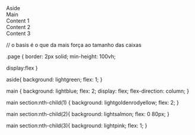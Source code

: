 <div class="page">
    <aside>Aside</aside>
    <main>
        Main
            <section>Content 1</section>
            <section>Content 2</section>
            <section>Content 3</section>  
    </main>
</div>

// o basis é o que da mais força ao tamanho das caixas

.page {
  border: 2px solid;
  min-height: 100vh;
  
  display:flex
}

aside{
  background: lightgreen;
  flex: 1;
}

main {
  background: lightblue;
  flex: 2;
  display: flex;
  flex-direction: column;
}

main section:nth-child(1) {
  background: lightgoldenrodyellow;
  flex: 2;
}

main section:nth-child(2){
  background: lightsalmon;
  flex: 0 80px;
}

main section:nth-child(3){
  background: lightpink;
  flex: 1;
}
